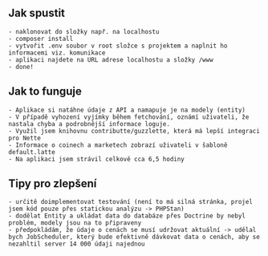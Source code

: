 ## Jak spustit
    - naklonovat do složky např. na localhostu
    - composer install
    - vytvořit .env soubor v root složce s projektem a naplnit ho informacemi viz. komunikace
    - aplikaci najdete na URL adrese localhostu a složky /www
    - done!

## Jak to funguje
    - Aplikace si natáhne údaje z API a namapuje je na modely (entity)
    - V případě vyhození vyjímky během fetchování, oznámí uživateli, že nastala chyba a podrobnější informace loguje.
    - Využil jsem knihovnu contributte/guzzlette, která má lepší integraci pro Nette
    - Informace o coinech a marketech zobrazí uživateli v šabloně default.latte
    - Na aplikaci jsem strávil celkově cca 6,5 hodiny

## Tipy pro zlepšení
    - určitě doimplementovat testování (není to má silná stránka, projel jsem kód pouze přes statickou analýzu -> PHPStan)
    - dodělat Entity a ukládat data do databáze přes Doctrine by nebyl problém, modely jsou na to připraveny
    - předpokládám, že údaje o cenách se musí udržovat aktuální -> udělal bych JobScheduler, který bude efektivně dávkovat data o cenách, aby se nezahltil server 14 000 údaji najednou
    
